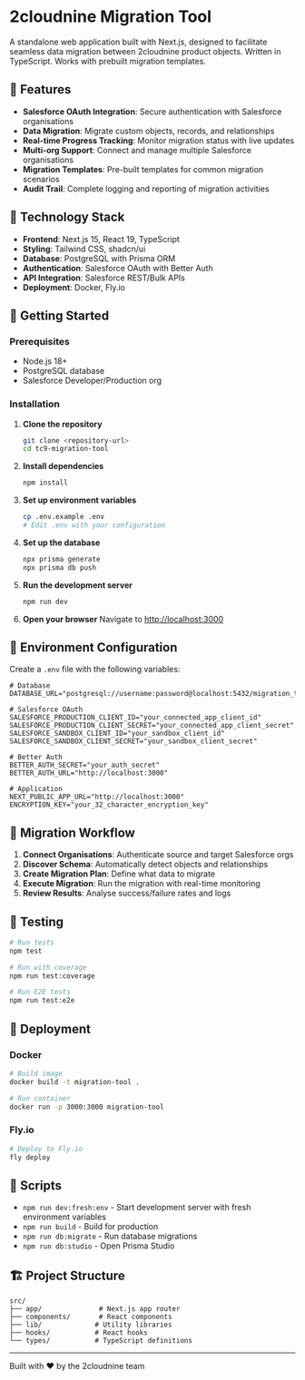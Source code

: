 # 2cloudnine Migration Tool

A standalone web application built with Next.js, designed to facilitate seamless
data migration between 2cloudnine product objects. Written in TypeScript. Works
with prebuilt migration templates.

## 🚀 Features

- **Salesforce OAuth Integration**: Secure authentication with Salesforce
  organisations
- **Data Migration**: Migrate custom objects, records, and relationships
- **Real-time Progress Tracking**: Monitor migration status with live updates
- **Multi-org Support**: Connect and manage multiple Salesforce organisations
- **Migration Templates**: Pre-built templates for common migration scenarios
- **Audit Trail**: Complete logging and reporting of migration activities

## 🔧 Technology Stack

- **Frontend**: Next.js 15, React 19, TypeScript
- **Styling**: Tailwind CSS, shadcn/ui
- **Database**: PostgreSQL with Prisma ORM
- **Authentication**: Salesforce OAuth with Better Auth
- **API Integration**: Salesforce REST/Bulk APIs
- **Deployment**: Docker, Fly.io

## 🚀 Getting Started

### Prerequisites

- Node.js 18+
- PostgreSQL database
- Salesforce Developer/Production org

### Installation

1. **Clone the repository**
   ```bash
   git clone <repository-url>
   cd tc9-migration-tool
   ```

2. **Install dependencies**
   ```bash
   npm install
   ```

3. **Set up environment variables**
   ```bash
   cp .env.example .env
   # Edit .env with your configuration
   ```

4. **Set up the database**
   ```bash
   npx prisma generate
   npx prisma db push
   ```

5. **Run the development server**
   ```bash
   npm run dev
   ```

6. **Open your browser** Navigate to
   [http://localhost:3000](http://localhost:3000)

## 🔐 Environment Configuration

Create a `.env` file with the following variables:

```env
# Database
DATABASE_URL="postgresql://username:password@localhost:5432/migration_tool"

# Salesforce OAuth
SALESFORCE_PRODUCTION_CLIENT_ID="your_connected_app_client_id"
SALESFORCE_PRODUCTION_CLIENT_SECRET="your_connected_app_client_secret"
SALESFORCE_SANDBOX_CLIENT_ID="your_sandbox_client_id"
SALESFORCE_SANDBOX_CLIENT_SECRET="your_sandbox_client_secret"

# Better Auth
BETTER_AUTH_SECRET="your_auth_secret"
BETTER_AUTH_URL="http://localhost:3000"

# Application
NEXT_PUBLIC_APP_URL="http://localhost:3000"
ENCRYPTION_KEY="your_32_character_encryption_key"
```

## 🔄 Migration Workflow

1. **Connect Organisations**: Authenticate source and target Salesforce orgs
2. **Discover Schema**: Automatically detect objects and relationships
3. **Create Migration Plan**: Define what data to migrate
4. **Execute Migration**: Run the migration with real-time monitoring
5. **Review Results**: Analyse success/failure rates and logs

## 🧪 Testing

```bash
# Run tests
npm test

# Run with coverage
npm run test:coverage

# Run E2E tests
npm run test:e2e
```

## 🚢 Deployment

### Docker

```bash
# Build image
docker build -t migration-tool .

# Run container
docker run -p 3000:3000 migration-tool
```

### Fly.io

```bash
# Deploy to Fly.io
fly deploy
```

## 📝 Scripts

- `npm run dev:fresh:env` - Start development server with fresh environment
  variables
- `npm run build` - Build for production
- `npm run db:migrate` - Run database migrations
- `npm run db:studio` - Open Prisma Studio

## 🏗️ Project Structure

```
src/
├── app/              # Next.js app router
├── components/       # React components
├── lib/             # Utility libraries
├── hooks/           # React hooks
└── types/           # TypeScript definitions
```

---

Built with ❤️ by the 2cloudnine team
